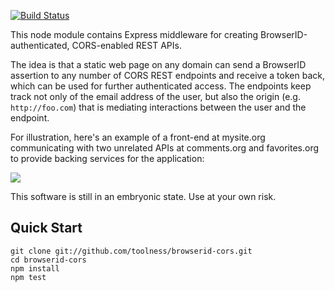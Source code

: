 [![Build Status](https://secure.travis-ci.org/toolness/browserid-cors.png?branch=master)](http://travis-ci.org/toolness/browserid-cors)

This node module contains Express middleware for creating 
BrowserID-authenticated, CORS-enabled REST APIs.

The idea is that a static web page on any domain can send a BrowserID
assertion to any number of CORS REST endpoints and receive a token back,
which can be used for further authenticated access. The endpoints keep
track not only of the email address of the user, but also the origin
(e.g. `http://foo.com`) that is mediating interactions between the user
and the endpoint.

For illustration, here's an example of a front-end at mysite.org
communicating with two unrelated APIs at comments.org and
favorites.org to provide backing services for the application:

<img src="http://u.toolness.org/qidya">

This software is still in an embryonic state. Use at your own risk.

## Quick Start

    git clone git://github.com/toolness/browserid-cors.git
    cd browserid-cors
    npm install
    npm test
